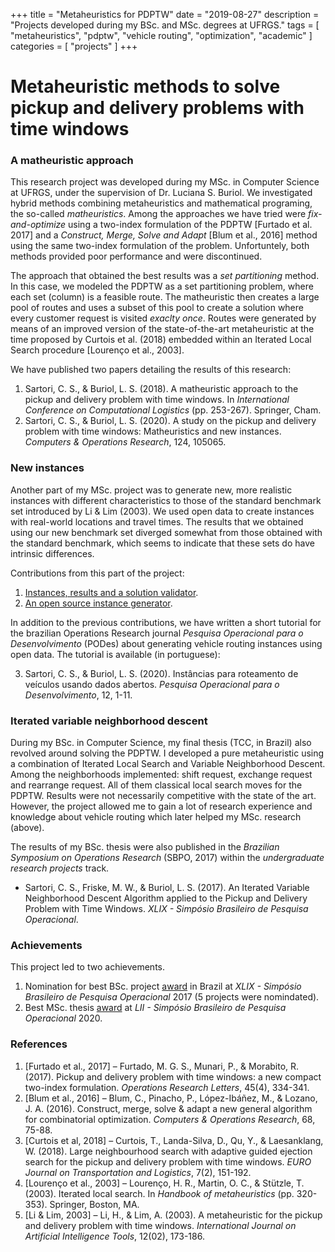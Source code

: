 +++
title = "Metaheuristics for PDPTW"
date = "2019-08-27"
description = "Projects developed during my BSc. and MSc. degrees at UFRGS."
tags = [
    "metaheuristics",
    "pdptw",
    "vehicle routing",
    "optimization",
    "academic"
]
categories = [
    "projects"
]
+++

# Metaheuristic methods to solve pickup and delivery problems with time windows
<!--more-->

### A matheuristic approach

This research project was developed during my MSc. in Computer Science at UFRGS, under the supervision of Dr. Luciana S. Buriol. We investigated hybrid methods combining metaheuristics and mathematical programing, the so-called *matheuristics*. Among the approaches we have tried were *fix-and-optimize* using a two-index formulation of the PDPTW [Furtado et al. 2017] and a *Construct, Merge, Solve and Adapt* [Blum et al., 2016] method using the same two-index formulation of the problem. Unfortuntely, both methods provided poor performance and were discontinued.

The approach that obtained the best results was a *set partitioning* method. In this case, we modeled the PDPTW as a set partitioning problem, where each set (column) is a feasible route. The matheuristic then creates a large pool of routes and uses a subset of this pool to create a solution where every customer request is visited *exaclty once*. Routes were generated by means of an improved version of the state-of-the-art metaheuristic at the time proposed by Curtois et al. (2018) embedded within an Iterated Local Search procedure [Lourenço et al., 2003].

We have published two papers detailing the results of this research:

1. Sartori, C. S., & Buriol, L. S. (2018). A matheuristic approach to the pickup and delivery problem with time windows. In *International Conference on Computational Logistics* (pp. 253-267). Springer, Cham.
2. Sartori, C. S., & Buriol, L. S. (2020). A study on the pickup and delivery problem with time windows: Matheuristics and new instances. *Computers & Operations Research*, 124, 105065.

### New instances

Another part of my MSc. project was to generate new, more realistic instances with different characteristics to those of the standard benchmark set introduced by Li & Lim (2003). We used open data to create instances with real-world locations and travel times. The results that we obtained using our new benchmark set diverged somewhat from those obtained with the standard benchmark, which seems to indicate that these sets do have intrinsic differences.

Contributions from this part of the project:
1. [Instances, results and a solution validator](https://github.com/cssartori/pdptw-instances). 
2. [An open source instance generator](https://github.com/cssartori/ovig).

In addition to the previous contributions, we have written a short tutorial for the brazilian Operations Research journal *Pesquisa Operacional para o Desenvolvimento* (PODes) about generating vehicle routing instances using open data. The tutorial is available (in portuguese):

3. Sartori, C. S., & Buriol, L. S. (2020). Instâncias para roteamento de veículos usando dados abertos. *Pesquisa Operacional para o Desenvolvimento*, 12, 1-11.

### Iterated variable neighborhood descent

During my BSc. in Computer Science, my final thesis (TCC, in Brazil) also revolved around solving the PDPTW. I developed a pure metaheuristic using a combination of Iterated Local Search and Variable Neighborhood Descent. Among the neighborhoods implemented: shift request, exchange request and rearrange request. All of them classical local search moves for the PDPTW. Results were not necessarily competitive with the state of the art. However, the project allowed me to gain a lot of research experience and knowledge about vehicle routing which later helped my MSc. research (above).

The results of my BSc. thesis were also published in the *Brazilian Symposium on Operations Research* (SBPO, 2017) within the *undergraduate research projects* track.
- Sartori, C. S., Friske, M. W., & Buriol, L. S. (2017). An Iterated Variable Neighborhood Descent Algorithm applied to the Pickup and Delivery Problem with Time Windows. *XLIX - Simpósio Brasileiro de Pesquisa Operacional*.

### Achievements

This project led to two achievements.
1. Nomination for best BSc. project [award](http://ws2.din.uem.br/~ademir/sbpo/sbpo2017/premio-de-iniciacao-cientifica.html) in Brazil at *XLIX - Simpósio Brasileiro de Pesquisa Operacional* 2017 (5 projects were nomindated).
2. Best MSc. thesis [award](https://sbpo2020.galoa.com.br/indicados-premios/) at *LII - Simpósio Brasileiro de Pesquisa Operacional* 2020.


### References

1. [Furtado et al., 2017] &ndash; Furtado, M. G. S., Munari, P., & Morabito, R. (2017). Pickup and delivery problem with time windows: a new compact two-index formulation. *Operations Research Letters*, 45(4), 334-341.
2. [Blum et al., 2016] &ndash; Blum, C., Pinacho, P., López-Ibáñez, M., & Lozano, J. A. (2016). Construct, merge, solve & adapt a new general algorithm for combinatorial optimization. *Computers & Operations Research*, 68, 75-88.
3. [Curtois et al, 2018] &ndash; Curtois, T., Landa-Silva, D., Qu, Y., & Laesanklang, W. (2018). Large neighbourhood search with adaptive guided ejection search for the pickup and delivery problem with time windows. *EURO Journal on Transportation and Logistics*, 7(2), 151-192.
4. [Lourenço et al., 2003] &ndash; Lourenço, H. R., Martin, O. C., & Stützle, T. (2003). Iterated local search. In *Handbook of metaheuristics* (pp. 320-353). Springer, Boston, MA.
5. [Li & Lim, 2003] &ndash; Li, H., & Lim, A. (2003). A metaheuristic for the pickup and delivery problem with time windows. *International Journal on Artificial Intelligence Tools*, 12(02), 173-186.
